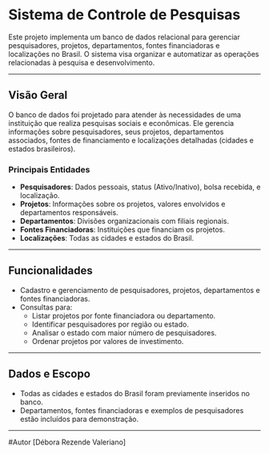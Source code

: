 # Sistema de Controle de Pesquisas

Este projeto implementa um banco de dados relacional para gerenciar pesquisadores, projetos, departamentos, fontes financiadoras e localizações no Brasil. O sistema visa organizar e automatizar as operações relacionadas à pesquisa e desenvolvimento.

---

## Visão Geral

O banco de dados foi projetado para atender às necessidades de uma instituição que realiza pesquisas sociais e econômicas. Ele gerencia informações sobre pesquisadores, seus projetos, departamentos associados, fontes de financiamento e localizações detalhadas (cidades e estados brasileiros).

### Principais Entidades
- **Pesquisadores**: Dados pessoais, status (Ativo/Inativo), bolsa recebida, e localização.
- **Projetos**: Informações sobre os projetos, valores envolvidos e departamentos responsáveis.
- **Departamentos**: Divisões organizacionais com filiais regionais.
- **Fontes Financiadoras**: Instituições que financiam os projetos.
- **Localizações**: Todas as cidades e estados do Brasil.

---

## Funcionalidades

- Cadastro e gerenciamento de pesquisadores, projetos, departamentos e fontes financiadoras.
- Consultas para:
  - Listar projetos por fonte financiadora ou departamento.
  - Identificar pesquisadores por região ou estado.
  - Analisar o estado com maior número de pesquisadores.
  - Ordenar projetos por valores de investimento.

---

## Dados e Escopo

- Todas as cidades e estados do Brasil foram previamente inseridos no banco.
- Departamentos, fontes financiadoras e exemplos de pesquisadores estão incluídos para demonstração.

---

#Autor 
[Débora Rezende Valeriano]
